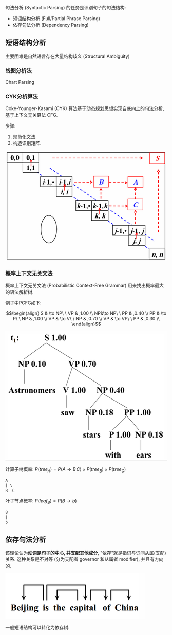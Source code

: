句法分析 (Syntactic Parsing) 的任务是识别句子的句法结构:
- 短语结构分析 (Full/Partial Phrase Parsing)
- 依存句法分析 (Dependency Parsing)

## 短语结构分析

主要困难是自然语言存在大量结构歧义 (Structural Ambiguity)

### 线图分析法

Chart Parsing

### CYK分析算法

Coke-Younger-Kasami (CYK) 算法基于动态规划思想实现自底向上的句法分析, 基于上下文无关算法 CFG.

步骤:
1. 规范化文法.
2. 构造识别矩阵.

![|300](../../-%20attach/Pasted%20image%2020231226165811.png)

### 概率上下文无关文法

概率上下文无关文法 (Probabilistic Context-Free Grammar) 用来找出概率最大的语法解析树.

例子中PCFG如下:

$$\begin{align}
S & \to NP\ \ VP & ,1.00 \\
NP&\to NP\ \ PP & ,0.40 \\
PP & \to P\ \ NP & ,1.00 \\
VP & \to V\ \ NP & ,0.70 \\
VP & \to VP\ \ PP & ,0.30 \\
\end{align}$$

![|300](../../-%20attach/Pasted%20image%2020231226165738.png)

计算子树概率: $P(tree_A)=P(A\to B\,C)\times P(tree_{B})\times P(tree_{C})$

```
A 
| \
B  C
```

叶子节点概率: $P(leaf_{B})=P(B\to b)$
```
B 
| 
b 
```

## 依存句法分析

该理论认为**动词是句子的中心, 并支配其他成分**, "依存"就是指词与词间从属(支配)关系. 这种关系是不对等 (分为支配者 governor 和从属者 modifier), 并且有方向的.

![|300](../../-%20attach/Pasted%20image%2020231226121840.png)

一般短语结构可以转化为依存树:
